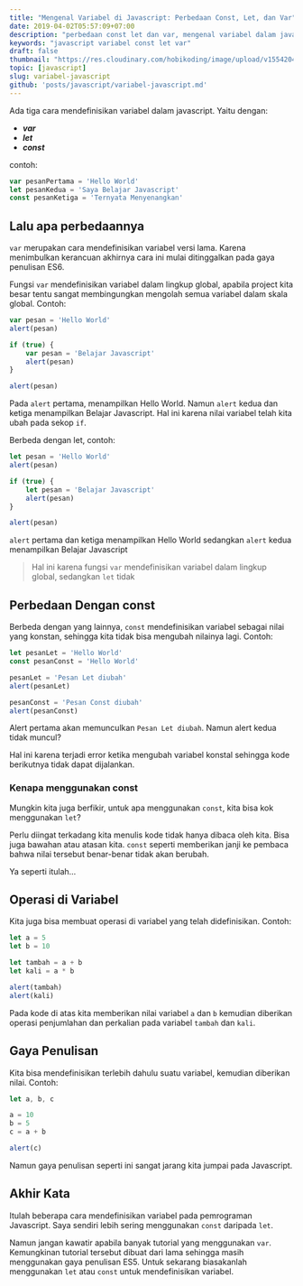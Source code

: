 ```yaml
---
title: "Mengenal Variabel di Javascript: Perbedaan Const, Let, dan Var"
date: 2019-04-02T05:57:09+07:00
description: "perbedaan const let dan var, mengenal variabel dalam javascript, membuat dan mendefinisikan variabel dalam javascript es6, fungsi variabel pada javascript, variabel javascript, emacscript 6"
keywords: "javascript variabel const let var"
draft: false
thumbnail: "https://res.cloudinary.com/hobikoding/image/upload/v1554204189/js/js.jpg"
topic: [javascript]
slug: variabel-javascript
github: 'posts/javascript/variabel-javascript.md'
---
```


Ada tiga cara mendefinisikan variabel dalam javascript. Yaitu dengan:

* ***var***
* ***let***
* ***const***

contoh:

```javascript
var pesanPertama = 'Hello World'
let pesanKedua = 'Saya Belajar Javascript'
const pesanKetiga = 'Ternyata Menyenangkan'
```

## Lalu apa perbedaannya

`var` merupakan cara mendefinisikan variabel versi lama. Karena menimbulkan kerancuan akhirnya cara ini mulai ditinggalkan pada gaya penulisan ES6.

Fungsi `var` mendefinisikan variabel dalam lingkup global, apabila project kita besar tentu sangat membingungkan mengolah semua variabel dalam skala global. Contoh:

```javascript
var pesan = 'Hello World'
alert(pesan)

if (true) {
    var pesan = 'Belajar Javascript'
    alert(pesan)
}

alert(pesan)
```

Pada `alert` pertama, menampilkan Hello World. Namun `alert` kedua dan ketiga menampilkan Belajar Javascript. Hal ini karena nilai variabel telah kita ubah pada sekop `if`.

Berbeda dengan let, contoh:

```javascript
let pesan = 'Hello World'
alert(pesan)

if (true) {
    let pesan = 'Belajar Javascript'
    alert(pesan)
}

alert(pesan)
```

`alert` pertama dan ketiga menampilkan Hello World sedangkan `alert` kedua menampilkan Belajar Javascript

>Hal ini karena fungsi `var` mendefinisikan variabel dalam lingkup global, sedangkan `let` tidak

## Perbedaan Dengan const

Berbeda dengan yang lainnya, `const` mendefinisikan variabel sebagai nilai yang konstan, sehingga kita tidak bisa mengubah nilainya lagi. Contoh:

```javascript
let pesanLet = 'Hello World'
const pesanConst = 'Hello World'

pesanLet = 'Pesan Let diubah'
alert(pesanLet)

pesanConst = 'Pesan Const diubah'
alert(pesanConst)
```

Alert pertama akan memunculkan `Pesan Let diubah`. Namun alert kedua tidak muncul?

Hal ini karena terjadi error ketika mengubah variabel konstal sehingga kode berikutnya tidak dapat dijalankan.

### Kenapa menggunakan const

Mungkin kita juga berfikir, untuk apa menggunakan `const`, kita bisa kok menggunakan `let`?

Perlu diingat terkadang kita menulis kode tidak hanya dibaca oleh kita. Bisa juga bawahan atau atasan kita. `const` seperti memberikan janji ke pembaca bahwa nilai tersebut benar-benar tidak akan berubah.

Ya seperti itulah...

## Operasi di Variabel

Kita juga bisa membuat operasi di variabel yang telah didefinisikan. Contoh:

```javascript {hl_lines=["4-5"]}
let a = 5
let b = 10

let tambah = a + b
let kali = a * b

alert(tambah)
alert(kali)
```

Pada kode di atas kita memberikan nilai variabel `a` dan `b` kemudian diberikan operasi penjumlahan dan perkalian pada variabel `tambah` dan `kali`.

## Gaya Penulisan

Kita bisa mendefinisikan terlebih dahulu suatu variabel, kemudian diberikan nilai. Contoh:

```javascript {hl_lines=["1", "3-5"]}
let a, b, c

a = 10
b = 5
c = a + b

alert(c)
```

Namun gaya penulisan seperti ini sangat jarang kita jumpai pada Javascript.

## Akhir Kata

Itulah beberapa cara mendefinisikan variabel pada pemrograman Javascript. Saya sendiri lebih sering menggunakan `const` daripada `let`.

Namun jangan kawatir apabila banyak tutorial yang menggunakan `var`. Kemungkinan tutorial tersebut dibuat dari lama sehingga masih menggunakan gaya penulisan ES5. Untuk sekarang biasakanlah menggunakan `let` atau `const` untuk mendefinisikan variabel.

